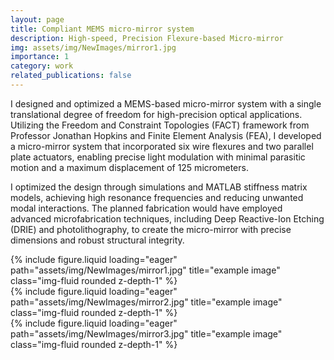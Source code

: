 ```yaml
---
layout: page
title: Compliant MEMS micro-mirror system
description: High-speed, Precision Flexure-based Micro-mirror
img: assets/img/NewImages/mirror1.jpg
importance: 1
category: work
related_publications: false
---
```

I designed and optimized a MEMS-based micro-mirror system with a single translational degree of freedom for high-precision optical applications. Utilizing the Freedom and Constraint Topologies (FACT) framework from Professor Jonathan Hopkins and Finite Element Analysis (FEA), I developed a micro-mirror system that incorporated six wire flexures and two parallel plate actuators, enabling precise light modulation with minimal parasitic motion and a maximum displacement of 125 micrometers. 

I optimized the design through simulations and MATLAB stiffness matrix models, achieving high resonance frequencies and reducing unwanted modal interactions. The planned fabrication would have employed advanced microfabrication techniques, including Deep Reactive-Ion Etching (DRIE) and photolithography, to create the micro-mirror with precise dimensions and robust structural integrity.

<div class="row">
    <div class="col-sm mt-3 mt-md-0">
        {% include figure.liquid loading="eager" path="assets/img/NewImages/mirror1.jpg" title="example image" class="img-fluid rounded z-depth-1" %}
    </div>
    <div class="col-sm mt-3 mt-md-0">
        {% include figure.liquid loading="eager" path="assets/img/NewImages/mirror2.jpg" title="example image" class="img-fluid rounded z-depth-1" %}
    </div>
    <div class="col-sm mt-3 mt-md-0">
        {% include figure.liquid loading="eager" path="assets/img/NewImages/mirror3.jpg" title="example image" class="img-fluid rounded z-depth-1" %}
    </div>
</div>